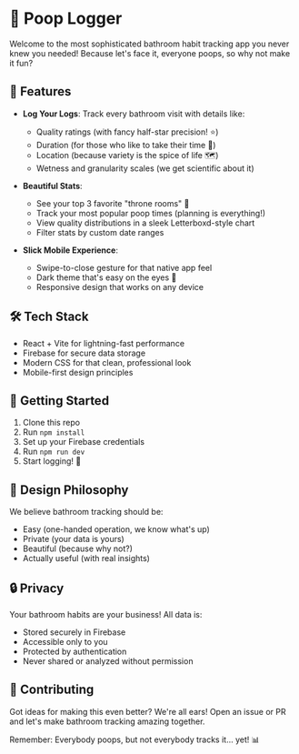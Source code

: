 # 💩 Poop Logger

Welcome to the most sophisticated bathroom habit tracking app you never knew you needed! Because let's face it, everyone poops, so why not make it fun?

## 🌟 Features

- **Log Your Logs**: Track every bathroom visit with details like:
  - Quality ratings (with fancy half-star precision! ⭐)
  - Duration (for those who like to take their time 📱)
  - Location (because variety is the spice of life 🗺️)
  - Wetness and granularity scales (we get scientific about it)

- **Beautiful Stats**: 
  - See your top 3 favorite "throne rooms" 🚽
  - Track your most popular poop times (planning is everything!)
  - View quality distributions in a sleek Letterboxd-style chart
  - Filter stats by custom date ranges

- **Slick Mobile Experience**:
  - Swipe-to-close gesture for that native app feel
  - Dark theme that's easy on the eyes 🌙
  - Responsive design that works on any device

## 🛠️ Tech Stack

- React + Vite for lightning-fast performance
- Firebase for secure data storage
- Modern CSS for that clean, professional look
- Mobile-first design principles

## 🚀 Getting Started

1. Clone this repo
2. Run `npm install`
3. Set up your Firebase credentials
4. Run `npm run dev`
5. Start logging! 📝

## 🎨 Design Philosophy

We believe bathroom tracking should be:
- Easy (one-handed operation, we know what's up)
- Private (your data is yours)
- Beautiful (because why not?)
- Actually useful (with real insights)

## 🔒 Privacy

Your bathroom habits are your business! All data is:
- Stored securely in Firebase
- Accessible only to you
- Protected by authentication
- Never shared or analyzed without permission

## 🤝 Contributing

Got ideas for making this even better? We're all ears! Open an issue or PR and let's make bathroom tracking amazing together.

Remember: Everybody poops, but not everybody tracks it... yet! 📊
